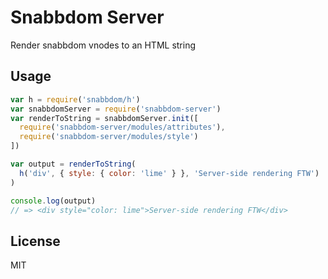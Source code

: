 # Snabbdom Server

Render snabbdom vnodes to an HTML string

## Usage

```js
var h = require('snabbdom/h')
var snabbdomServer = require('snabbdom-server')
var renderToString = snabbdomServer.init([
  require('snabbdom-server/modules/attributes'),
  require('snabbdom-server/modules/style')
])

var output = renderToString(
  h('div', { style: { color: 'lime' } }, 'Server-side rendering FTW')
)

console.log(output)
// => <div style="color: lime">Server-side rendering FTW</div>
```

## License

MIT

